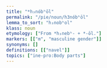 ```yaml
---
title: "*h₃nóbʰōl"
permalink: "/pie/noun/h3nóbʰōl"
lemma_to_sort: "h₃nobʰol"
klass: noun
etymology: ["From *h₃nebʰ- +‎ *-ōl."]
markers: [["m", "masculine gender"]]
synonyms: []
definitions: [["navel"]]
topics: ["ine-pro:Body parts"]
---
```

